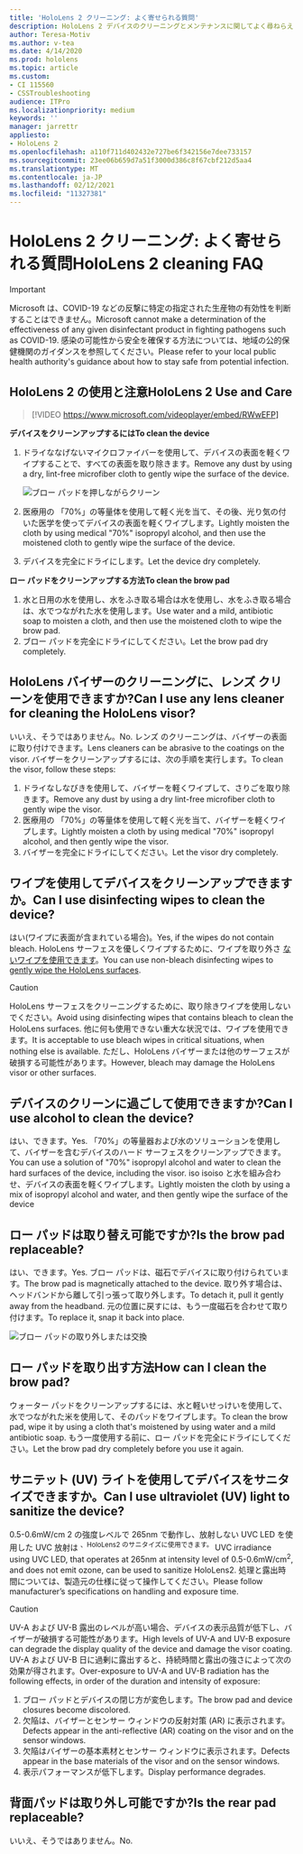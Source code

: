 ```yaml
---
title: 'HoloLens 2 クリーニング: よく寄せられる質問'
description: HoloLens 2 デバイスのクリーニングとメンテナンスに関してよく尋ねらえたすべての質問に対する最新の回答を取得します。
author: Teresa-Motiv
ms.author: v-tea
ms.date: 4/14/2020
ms.prod: hololens
ms.topic: article
ms.custom:
- CI 115560
- CSSTroubleshooting
audience: ITPro
ms.localizationpriority: medium
keywords: ''
manager: jarrettr
appliesto:
- HoloLens 2
ms.openlocfilehash: a110f711d402432e727be6f342156e7dee733157
ms.sourcegitcommit: 23ee06b659d7a51f3000d386c8f67cbf212d5aa4
ms.translationtype: MT
ms.contentlocale: ja-JP
ms.lasthandoff: 02/12/2021
ms.locfileid: "11327381"
---
```

# <span data-ttu-id="bfc47-103">HoloLens 2 クリーニング: よく寄せられる質問</span><span class="sxs-lookup"><span data-stu-id="bfc47-103">HoloLens 2 cleaning FAQ</span></span>

> [!IMPORTANT]  
> <span data-ttu-id="bfc47-104">Microsoft は、COVID-19 などの反撃に特定の指定された生産物の有効性を判断することはできません。</span><span class="sxs-lookup"><span data-stu-id="bfc47-104">Microsoft cannot make a determination of the effectiveness of any given disinfectant product in fighting pathogens such as COVID-19.</span></span> <span data-ttu-id="bfc47-105">感染の可能性から安全を確保する方法については、地域の公的保健機関のガイダンスを参照してください。</span><span class="sxs-lookup"><span data-stu-id="bfc47-105">Please refer to your local public health authority's guidance about how to stay safe from potential infection.</span></span>  

## <span data-ttu-id="bfc47-106">HoloLens 2 の使用と注意</span><span class="sxs-lookup"><span data-stu-id="bfc47-106">HoloLens 2 Use and Care</span></span>

> [!VIDEO https://www.microsoft.com/videoplayer/embed/RWwEFP]

<!-- <iframe src="https://channel9.msdn.com/Shows/Docs-Mixed-Reality/HoloLens-2-Use-and-Care/player" width="960" height="540" allowFullScreen frameBorder="0" title="HoloLens 2 Use and Care - Microsoft Channel 9 Video"></iframe> -->

**<span data-ttu-id="bfc47-107">デバイスをクリーンアップするには</span><span class="sxs-lookup"><span data-stu-id="bfc47-107">To clean the device</span></span>**

1. <span data-ttu-id="bfc47-108">ドライななげないマイクロファイバーを使用して、デバイスの表面を軽くワイプすることで、すべての表面を取り除きます。</span><span class="sxs-lookup"><span data-stu-id="bfc47-108">Remove any dust by using a dry, lint-free microfiber cloth to gently wipe the surface of the device.</span></span>

   ![ブロー パッドを押しながらクリーン](images/hl2-cleaning.png)

2. <span data-ttu-id="bfc47-110">医療用の 「70%」の等量体を使用して軽く光を当て、その後、光り気の付いた医学を使ってデバイスの表面を軽くワイプします。</span><span class="sxs-lookup"><span data-stu-id="bfc47-110">Lightly moisten the cloth by using medical "70%" isopropyl alcohol, and then use the moistened cloth to gently wipe the surface of the device.</span></span>

3. <span data-ttu-id="bfc47-111">デバイスを完全にドライにします。</span><span class="sxs-lookup"><span data-stu-id="bfc47-111">Let the device dry completely.</span></span>

**<span data-ttu-id="bfc47-112">ロー パッドをクリーンアップする方法</span><span class="sxs-lookup"><span data-stu-id="bfc47-112">To clean the brow pad</span></span>**

1. <span data-ttu-id="bfc47-113">水と日用の水を使用し、水をふき取る場合は水を使用し、水をふき取る場合は、水でつながれた水を使用します。</span><span class="sxs-lookup"><span data-stu-id="bfc47-113">Use water and a mild, antibiotic soap to moisten a cloth, and then use the moistened cloth to wipe the brow pad.</span></span>
1. <span data-ttu-id="bfc47-114">ブロー パッドを完全にドライにしてください。</span><span class="sxs-lookup"><span data-stu-id="bfc47-114">Let the brow pad dry completely.</span></span>

## <span data-ttu-id="bfc47-115">HoloLens バイザーのクリーニングに、レンズ クリーンを使用できますか?</span><span class="sxs-lookup"><span data-stu-id="bfc47-115">Can I use any lens cleaner for cleaning the HoloLens visor?</span></span>

<span data-ttu-id="bfc47-116">いいえ、そうではありません。</span><span class="sxs-lookup"><span data-stu-id="bfc47-116">No.</span></span> <span data-ttu-id="bfc47-117">レンズ のクリーニングは、バイザーの表面に取り付けできます。</span><span class="sxs-lookup"><span data-stu-id="bfc47-117">Lens cleaners can be abrasive to the coatings on the visor.</span></span> <span data-ttu-id="bfc47-118">バイザーをクリーンアップするには、次の手順を実行します。</span><span class="sxs-lookup"><span data-stu-id="bfc47-118">To clean the visor, follow these steps:</span></span>  

1. <span data-ttu-id="bfc47-119">ドライなしなびきを使用して、バイザーを軽くワイプして、さりごを取り除きます。</span><span class="sxs-lookup"><span data-stu-id="bfc47-119">Remove any dust by using a dry lint-free microfiber cloth to gently wipe the visor.</span></span>
1. <span data-ttu-id="bfc47-120">医療用の 「70%」の等量体を使用して軽く光を当て、バイザーを軽くワイプします。</span><span class="sxs-lookup"><span data-stu-id="bfc47-120">Lightly moisten a cloth by using medical "70%" isopropyl alcohol, and then gently wipe the visor.</span></span>
1. <span data-ttu-id="bfc47-121">バイザーを完全にドライにしてください。</span><span class="sxs-lookup"><span data-stu-id="bfc47-121">Let the visor dry completely.</span></span>

## <span data-ttu-id="bfc47-122">ワイプを使用してデバイスをクリーンアップできますか。</span><span class="sxs-lookup"><span data-stu-id="bfc47-122">Can I use disinfecting wipes to clean the device?</span></span>

<span data-ttu-id="bfc47-123">はい(ワイプに表面が含まれている場合)。</span><span class="sxs-lookup"><span data-stu-id="bfc47-123">Yes, if the wipes do not contain bleach.</span></span> <span data-ttu-id="bfc47-124">HoloLens サーフェスを優しくワイプするために、ワイプを取り外さ [ないワイプを使用できます](#hololens-2-use-and-care)。</span><span class="sxs-lookup"><span data-stu-id="bfc47-124">You can use non-bleach disinfecting wipes to [gently wipe the HoloLens surfaces](#hololens-2-use-and-care).</span></span>  

> [!CAUTION]  
> <span data-ttu-id="bfc47-125">HoloLens サーフェスをクリーニングするために、取り除きワイプを使用しないでください。</span><span class="sxs-lookup"><span data-stu-id="bfc47-125">Avoid using disinfecting wipes that contains bleach to clean the HoloLens surfaces.</span></span> <span data-ttu-id="bfc47-126">他に何も使用できない重大な状況では、ワイプを使用できます。</span><span class="sxs-lookup"><span data-stu-id="bfc47-126">It is acceptable to use bleach wipes in critical situations, when nothing else is available.</span></span> <span data-ttu-id="bfc47-127">ただし、HoloLens バイザーまたは他のサーフェスが破損する可能性があります。</span><span class="sxs-lookup"><span data-stu-id="bfc47-127">However, bleach may damage the HoloLens visor or other surfaces.</span></span>

## <span data-ttu-id="bfc47-128">デバイスのクリーンに過ごして使用できますか?</span><span class="sxs-lookup"><span data-stu-id="bfc47-128">Can I use alcohol to clean the device?</span></span>

<span data-ttu-id="bfc47-129">はい、できます。</span><span class="sxs-lookup"><span data-stu-id="bfc47-129">Yes.</span></span> <span data-ttu-id="bfc47-130">「70%」の等量器および水のソリューションを使用して、バイザーを含むデバイスのハード サーフェスをクリーンアップできます。</span><span class="sxs-lookup"><span data-stu-id="bfc47-130">You can use a solution of "70%" isopropyl alcohol and water to clean the hard surfaces of the device, including the visor.</span></span> <span data-ttu-id="bfc47-131">iso isoiso と水を組み合わせ、デバイスの表面を軽くワイプします。</span><span class="sxs-lookup"><span data-stu-id="bfc47-131">Lightly moisten the cloth by using a mix of isopropyl alcohol and water, and then gently wipe the surface of the device</span></span>

## <span data-ttu-id="bfc47-132">ロー パッドは取り替え可能ですか?</span><span class="sxs-lookup"><span data-stu-id="bfc47-132">Is the brow pad replaceable?</span></span>

<span data-ttu-id="bfc47-133">はい、できます。</span><span class="sxs-lookup"><span data-stu-id="bfc47-133">Yes.</span></span> <span data-ttu-id="bfc47-134">ブロー パッドは、磁石でデバイスに取り付けられています。</span><span class="sxs-lookup"><span data-stu-id="bfc47-134">The brow pad is magnetically attached to the device.</span></span> <span data-ttu-id="bfc47-135">取り外す場合は、ヘッドバンドから離して引っ張って取り外します。</span><span class="sxs-lookup"><span data-stu-id="bfc47-135">To detach it, pull it gently away from the headband.</span></span> <span data-ttu-id="bfc47-136">元の位置に戻すには、もう一度磁石を合わせて取り付けます。</span><span class="sxs-lookup"><span data-stu-id="bfc47-136">To replace it, snap it back into place.</span></span>

![ブロー パッドの取り外しまたは交換](images/hololens2-remove-browpad.png)

## <span data-ttu-id="bfc47-138">ロー パッドを取り出す方法</span><span class="sxs-lookup"><span data-stu-id="bfc47-138">How can I clean the brow pad?</span></span>

<span data-ttu-id="bfc47-139">ウォーター パッドをクリーンアップするには、水と軽いせっけいを使用して、水でつながれた米を使用して、そのパッドをワイプします。</span><span class="sxs-lookup"><span data-stu-id="bfc47-139">To clean the brow pad, wipe it by using a cloth that's moistened by using water and a mild antibiotic soap.</span></span> <span data-ttu-id="bfc47-140">もう一度使用する前に、ロー パッドを完全にドライにしてください。</span><span class="sxs-lookup"><span data-stu-id="bfc47-140">Let the brow pad dry completely before you use it again.</span></span>

## <span data-ttu-id="bfc47-141">サニテット (UV) ライトを使用してデバイスをサニタイズできますか。</span><span class="sxs-lookup"><span data-stu-id="bfc47-141">Can I use ultraviolet (UV) light to sanitize the device?</span></span>

<span data-ttu-id="bfc47-142">0.5-0.6mW/cm 2 の強度レベルで 265nm で動作し、放射しない UVC LED を使用した UVC 放射は <sup> 、HoloLens2 のサニタイズに使用できます。 </sup></span><span class="sxs-lookup"><span data-stu-id="bfc47-142">UVC irradiance using UVC LED, that operates at 265nm at intensity level of 0.5-0.6mW/cm<sup>2</sup>, and does not emit ozone, can be used to sanitize HoloLens2.</span></span> <span data-ttu-id="bfc47-143">処理と露出時間については、製造元の仕様に従って操作してください。</span><span class="sxs-lookup"><span data-stu-id="bfc47-143">Please follow manufacturer’s specifications on handling and exposure time.</span></span>

> [!CAUTION]  
> <span data-ttu-id="bfc47-144">UV-A および UV-B 露出のレベルが高い場合、デバイスの表示品質が低下し、バイザーが破損する可能性があります。</span><span class="sxs-lookup"><span data-stu-id="bfc47-144">High levels of UV-A and UV-B exposure can degrade the display quality of the device and damage the visor coating.</span></span> <span data-ttu-id="bfc47-145">UV-A および UV-B 日に過剰に露出すると、持続時間と露出の強さによって次の効果が得されます。</span><span class="sxs-lookup"><span data-stu-id="bfc47-145">Over-exposure to UV-A and UV-B radiation has the following effects, in order of the duration and intensity of exposure:</span></span>
>  
> 1. <span data-ttu-id="bfc47-146">ブロー パッドとデバイスの閉じ方が変色します。</span><span class="sxs-lookup"><span data-stu-id="bfc47-146">The brow pad and device closures become discolored.</span></span>
> 1. <span data-ttu-id="bfc47-147">欠陥は、バイザーとセンサー ウィンドウの反射対策 (AR) に表示されます。</span><span class="sxs-lookup"><span data-stu-id="bfc47-147">Defects appear in the anti-reflective (AR) coating on the visor and on the sensor windows.</span></span>
> 1. <span data-ttu-id="bfc47-148">欠陥はバイザーの基本素材とセンサー ウィンドウに表示されます。</span><span class="sxs-lookup"><span data-stu-id="bfc47-148">Defects appear in the base materials of the visor and on the sensor windows.</span></span>
> 1. <span data-ttu-id="bfc47-149">表示パフォーマンスが低下します。</span><span class="sxs-lookup"><span data-stu-id="bfc47-149">Display performance degrades.</span></span>

## <span data-ttu-id="bfc47-150">背面パッドは取り外し可能ですか?</span><span class="sxs-lookup"><span data-stu-id="bfc47-150">Is the rear pad replaceable?</span></span>

<span data-ttu-id="bfc47-151">いいえ、そうではありません。</span><span class="sxs-lookup"><span data-stu-id="bfc47-151">No.</span></span>
